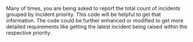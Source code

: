 Many of times, you are being asked to report the total count of incidents grouped by Incident priority. This code  will be helpful to get that information. The code could be further enhanced or modified to get more detailed requirements like getting the latest incident being raised within the respective priority.
